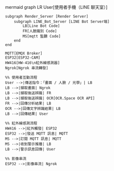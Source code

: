 mermaid
graph LR
    User[使用者手機（LINE 聊天室）]

    subgraph Render_Server [Render Server]
        subgraph LINE_Bot_Server [LINE Bot Server端]
            LB[Line Bot Code]
            FR[人臉識別 Code]
            MS[mqtt 監聽 Code]
        end
    end

    MQTT[EMQX Broker]
    ESP32[ESP32-CAM]
    HW416[HW-416\n紅外線感測器]
    Ngrok[Ngrok 串流轉發]

    %% 使用者互動流程
    User -->|傳送指令：「畫面 / 人臉 / 光學」| LB
    LB -->|擷取畫面| Ngrok
    LB -->|擷取後送辨識| FR
    LB -->|擷取後送辨識| OCR[OCR.Space OCR API]
    FR -->|回傳分析結果| LB
    OCR -->|回傳文字辨識結果| LB
    LB -->|回傳結果| User

    %% 紅外線感測流程
    HW416 -->|紅外觸發| ESP32
    ESP32 -->|發送 MQTT 訊息| MQTT
    MS -->|訂閱 MQTT 訊息| MQTT
    MS -->|收到警示推播| LB
    LB -->|警示訊息回傳| User

    %% 影像串流
    ESP32 -->|影像串流| Ngrok
